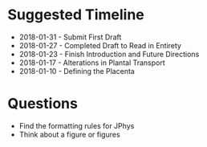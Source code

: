 # Suggested Timeline

* 2018-01-31 - Submit First Draft 
* 2018-01-27 - Completed Draft to Read in Entirety
* 2018-01-23 - Finish Introduction and Future Directions
* 2018-01-17 - Alterations in Plantal Transport
* 2018-01-10 - Defining the Placenta 

# Questions 

* Find the formatting rules for JPhys
* Think about a figure or figures